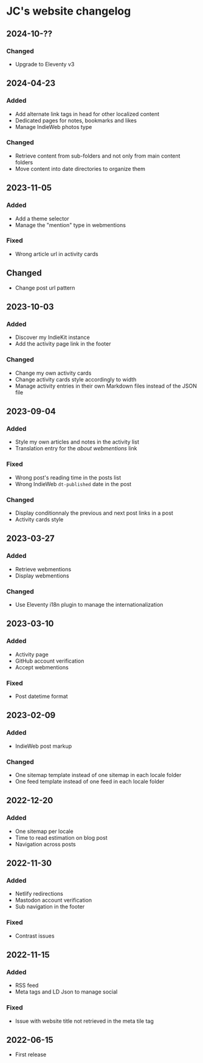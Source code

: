# JC's website changelog

## 2024-10-??

### Changed

- Upgrade to Eleventy v3

## 2024-04-23

### Added

- Add alternate link tags in head for other localized content
- Dedicated pages for notes, bookmarks and likes
- Manage IndieWeb photos type

### Changed

- Retrieve content from sub-folders and not only from main content folders
- Move content into date directories to organize them

## 2023-11-05

### Added

- Add a theme selector
- Manage the "mention" type in webmentions

### Fixed

- Wrong article url in activity cards

## Changed

- Change post url pattern

## 2023-10-03

### Added

- Discover my IndieKit instance
- Add the activity page link in the footer

### Changed

- Change my own activity cards
- Change activity cards style accordingly to width
- Manage activity entries in their own Markdown files instead of the JSON file

## 2023-09-04

### Added

- Style my own articles and notes in the activity list
- Translation entry for the _about webmentions_ link

### Fixed

- Wrong post's reading time in the posts list
- Wrong IndieWeb `dt-published` date in the post

### Changed

- Display conditionnaly the previous and next post links in a post
- Activity cards style

## 2023-03-27

### Added

- Retrieve webmentions
- Display webmentions

### Changed

- Use Eleventy i18n plugin to manage the internationalization

## 2023-03-10

### Added

- Activity page
- GitHub account verification
- Accept webmentions

### Fixed

- Post datetime format

## 2023-02-09

### Added

- IndieWeb post markup

### Changed

- One sitemap template instead of one sitemap in each locale folder
- One feed template instead of one feed in each locale folder

## 2022-12-20

### Added

- One sitemap per locale
- Time to read estimation on blog post
- Navigation across posts

## 2022-11-30

### Added

- Netlify redirections
- Mastodon account verification
- Sub navigation in the footer

### Fixed

- Contrast issues

## 2022-11-15

### Added

- RSS feed
- Meta tags and LD Json to manage social

### Fixed

- Issue with website title not retrieved in the meta tile tag

## 2022-06-15

- First release
